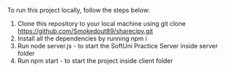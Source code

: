  To run this project locally, follow the steps below:
 
 
   1. Clone this repository to your local machine using git clone https://github.com/Smokedout89/sharecipy.git
   2. Install all the dependencies by running npm i
   3. Run node server.js - to start the SoftUni Practice Server inside server folder
   4. Run npm start - to start the project inside client folder
